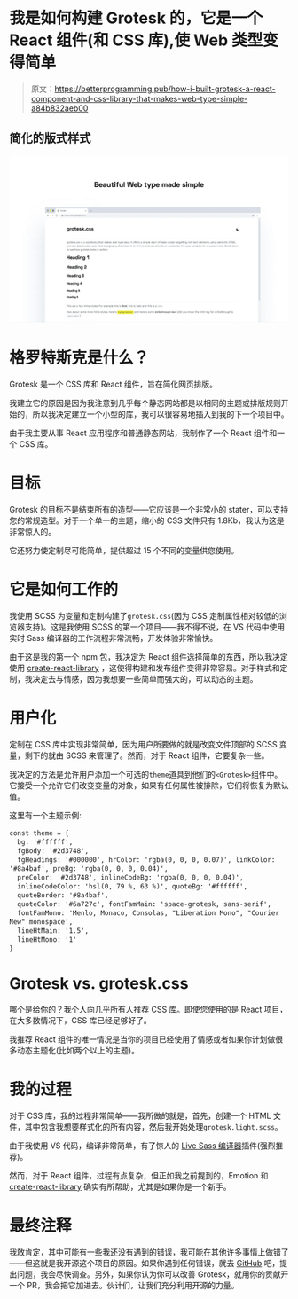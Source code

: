# 我是如何构建 Grotesk 的，它是一个 React 组件(和 CSS 库),使 Web 类型变得简单

> 原文：<https://betterprogramming.pub/how-i-built-grotesk-a-react-component-and-css-library-that-makes-web-type-simple-a84b832aeb00>

## 简化的版式样式

![](img/7fe8b66b72bf4c6a7c865da3003fbc5d.png)

# 格罗特斯克是什么？

Grotesk 是一个 CSS 库和 React 组件，旨在简化网页排版。

我建立它的原因是因为我注意到几乎每个静态网站都是以相同的主题或排版规则开始的，所以我决定建立一个小型的库，我可以很容易地插入到我的下一个项目中。

由于我主要从事 React 应用程序和普通静态网站，我制作了一个 React 组件和一个 CSS 库。

# 目标

Grotesk 的目标不是结束所有的造型——它应该是一个非常小的 stater，可以支持您的常规造型。对于一个单一的主题，缩小的 CSS 文件只有 1.8Kb，我认为这是非常惊人的。

它还努力使定制尽可能简单，提供超过 15 个不同的变量供您使用。

# 它是如何工作的

我使用 SCSS 为变量和定制构建了`grotesk.css`(因为 CSS 定制属性相对较低的浏览器支持)。这是我使用 SCSS 的第一个项目——我不得不说，在 VS 代码中使用实时 Sass 编译器的工作流程非常流畅，开发体验非常愉快。

由于这是我的第一个 npm 包，我决定为 React 组件选择简单的东西，所以我决定使用 [create-react-library](https://www.npmjs.com/package/create-react-library) ，这使得构建和发布组件变得非常容易。对于样式和定制，我决定去与情感，因为我想要一些简单而强大的，可以动态的主题。

# 用户化

定制在 CSS 库中实现非常简单，因为用户所要做的就是改变文件顶部的 SCSS 变量，剩下的就由 SCSS 来管理了。然而，对于 React 组件，它要复杂一些。

我决定的方法是允许用户添加一个可选的`theme`道具到他们的`<Grotesk>`组件中。它接受一个允许它们改变变量的对象，如果有任何属性被排除，它们将恢复为默认值。

这里有一个主题示例:

```
const theme = {
  bg: '#ffffff',
  fgBody: '#2d3748',
  fgHeadings: '#000000', hrColor: 'rgba(0, 0, 0, 0.07)', linkColor: '#8a4baf', preBg: 'rgba(0, 0, 0, 0.04)',
  preColor: '#2d3748', inlineCodeBg: 'rgba(0, 0, 0, 0.04)',
  inlineCodeColor: 'hsl(0, 79 %, 63 %)', quoteBg: '#ffffff',
  quoteBorder: '#8a4baf',
  quoteColor: '#6a727c', fontFamMain: 'space-grotesk, sans-serif',
  fontFamMono: 'Menlo, Monaco, Consolas, "Liberation Mono", "Courier New" monospace',
  lineHtMain: '1.5',
  lineHtMono: '1'
}
```

# Grotesk vs. grotesk.css

哪个是给你的？我个人向几乎所有人推荐 CSS 库。即使您使用的是 React 项目，在大多数情况下，CSS 库已经足够好了。

我推荐 React 组件的唯一情况是当你的项目已经使用了情感或者如果你计划做很多动态主题化(比如两个以上的主题)。

# 我的过程

对于 CSS 库，我的过程非常简单——我所做的就是，首先，创建一个 HTML 文件，其中包含我想要样式化的所有内容，然后我开始处理`grotesk.light.scss`。

由于我使用 VS 代码，编译非常简单，有了惊人的 [Live Sass 编译器](https://marketplace.visualstudio.com/items?itemName=ritwickdey.live-sass)插件(强烈推荐)。

然而，对于 React 组件，过程有点复杂，但正如我之前提到的，Emotion 和 [create-react-library](https://www.npmjs.com/package/create-react-library) 确实有所帮助，尤其是如果你是一个新手。

# 最终注释

我敢肯定，其中可能有一些我还没有遇到的错误，我可能在其他许多事情上做错了——但这就是我开源这个项目的原因。如果你遇到任何错误，就去 [GitHub](https://github.com/kartiknair/grotesk) 吧，提出问题，我会尽快调查。另外，如果你认为你可以改善 Grotesk，就用你的贡献开一个 PR，我会把它加进去。伙计们，让我们充分利用开源的力量。